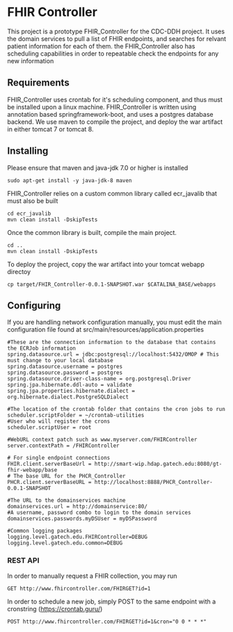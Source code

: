 # FHIR Controller

This project is a prototype FHIR_Controller for the CDC-DDH project. It uses
the domain services to pull a list of FHIR endpoints, and searches for relvant
patient information for each of them. the FHIR_Controller also has scheduling
capabilities in order to repeatable check the endpoints for any new information

## Requirements

FHIR_Controller uses crontab for it's scheduling component, and thus must be installed upon a linux machine. FHIR_Controller is written using annotation based springframework-boot, and uses a postgres database backend. We use maven to compile the project, and deploy the war artifact in either tomcat 7 or tomcat 8.

## Installing

Please ensure that maven and java-jdk 7.0 or higher is installed

```
sudo apt-get install -y java-jdk-8 maven
```

FHIR_Controller relies on a custom common library called ecr_javalib that must also be built
```
cd ecr_javalib
mvn clean install -DskipTests
```

Once the common library is built, compile the main project.
```
cd ..
mvn clean install -DskipTests
```

To deploy the project, copy the war artifact into your tomcat webapp directoy
```
cp target/FHIR_Controller-0.0.1-SNAPSHOT.war $CATALINA_BASE/webapps
```

## Configuring

If you are handling network configuration manually, you must edit the main configuration file found at src/main/resources/application.properties
```
#These are the connection information to the database that contains the ECRJob information
spring.datasource.url = jdbc:postgresql://localhost:5432/OMOP # This must change to your local database 
spring.datasource.username = postgres
spring.datasource.password = postgres
spring.datasource.driver-class-name = org.postgresql.Driver
spring.jpa.hibernate.ddl-auto = validate
spring.jpa.properties.hibernate.dialect = org.hibernate.dialect.PostgreSQLDialect

#The location of the crontab folder that contains the cron jobs to run
scheduler.scriptFolder = ~/crontab-utilities
#User who will register the crons
scheduler.scriptUser = root

#WebURL context patch such as www.myserver.com/FHIRController
server.contextPath = /FHIRController

# For single endpoint connections
FHIR.client.serverBaseUrl = http://smart-wip.hdap.gatech.edu:8080/gt-fhir-webapp/base
# The base URL for the PHCR_Controller
PHCR.client.serverBaseURL = http://localhost:8888/PHCR_Controller-0.0.1-SNAPSHOT

#The URL to the domainservices machine
domainservices.url = http://domainservice:80/
#A username, password combo to login to the domain services
domainservices.passwords.myDSUser = myDSPassword

#Common logging packages
logging.level.gatech.edu.FHIRController=DEBUG
logging.level.gatech.edu.common=DEBUG
```

### REST API

In order to manually request a FHIR collection, you may run
```
GET http://www.fhircontroller.com/FHIRGET?id=1
```

In order to schedule a new job, simply POST to the same endpoint with a cronstring (https://crontab.guru/)
```
POST http://www.fhircontroller.com/FHIRGET?id=1&cron="0 0 * * *"
```
